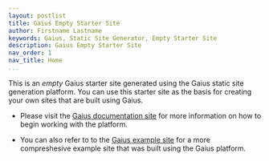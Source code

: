 ```yaml
---
layout: postlist
title: Gaius Empty Starter Site
author: Firstname Lastname
keywords: Gaius, Static Site Generator, Empty Starter Site
description: Gaius Empty Starter Site
nav_order: 1
nav_title: Home
...
```


This is an *empty* Gaius starter site generated using the Gaius static site generation platform.  You can use this starter site as the basis for creating your own sites that are built using Gaius.

* Please visit the [Gaius documentation site](https://gaius-dev.github.io/gaius-docs/) for more information on how to begin working with the platform.

* You can also refer to to the [Gaius example site](https://gaius-dev.github.io/gaius-example) for a more compreshesive example site that was built using the Gaius platform.
